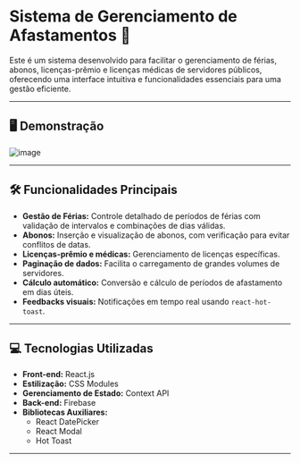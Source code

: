 # Sistema de Gerenciamento de Afastamentos 🚀

Este é um sistema desenvolvido para facilitar o gerenciamento de férias, abonos, licenças-prêmio e licenças médicas de servidores públicos, oferecendo uma interface intuitiva e funcionalidades essenciais para uma gestão eficiente.

---

## 🖥️ **Demonstração**
![image](https://github.com/user-attachments/assets/d395f641-e7fc-4c1b-9819-0e2a3fb9e51e)

---

## 🛠️ **Funcionalidades Principais**

- **Gestão de Férias:** Controle detalhado de períodos de férias com validação de intervalos e combinações de dias válidas.
- **Abonos:** Inserção e visualização de abonos, com verificação para evitar conflitos de datas.
- **Licenças-prêmio e médicas:** Gerenciamento de licenças específicas.
- **Paginação de dados:** Facilita o carregamento de grandes volumes de servidores.
- **Cálculo automático:** Conversão e cálculo de períodos de afastamento em dias úteis.
- **Feedbacks visuais:** Notificações em tempo real usando `react-hot-toast`.

---

## 💻 **Tecnologias Utilizadas**

- **Front-end:** React.js
- **Estilização:** CSS Modules
- **Gerenciamento de Estado:** Context API
- **Back-end:** Firebase
- **Bibliotecas Auxiliares:**
  - React DatePicker
  - React Modal
  - Hot Toast

---

